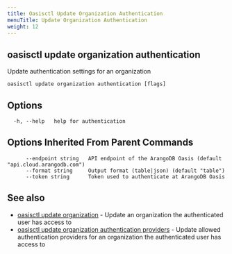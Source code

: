 ```yaml
---
title: Oasisctl Update Organization Authentication
menuTitle: Update Organization Authentication
weight: 12
---
```

## oasisctl update organization authentication

Update authentication settings for an organization

```
oasisctl update organization authentication [flags]
```

## Options
```
  -h, --help   help for authentication
```

## Options Inherited From Parent Commands
```
      --endpoint string   API endpoint of the ArangoDB Oasis (default "api.cloud.arangodb.com")
      --format string     Output format (table|json) (default "table")
      --token string      Token used to authenticate at ArangoDB Oasis
```

## See also
* [oasisctl update organization](update-organization.md)	 - Update an organization the authenticated user has access to
* [oasisctl update organization authentication providers](update-organization-authentication-providers.md)	 - Update allowed authentication providers for an organization the authenticated user has access to

